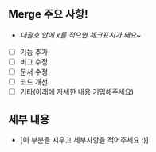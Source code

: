 ## Merge 주요 사항!
- *대괄호 안에 x를 적으면 체크표시가 돼요~*
- [ ] 기능 추가
- [ ] 버그 수정
- [ ] 문서 수정
- [ ] 코드 개선
- [ ] 기타(아래에 자세한 내용 기입해주세요) 

## 세부 내용
- [이 부분을 지우고 세부사항을 적어주세요 :)]
